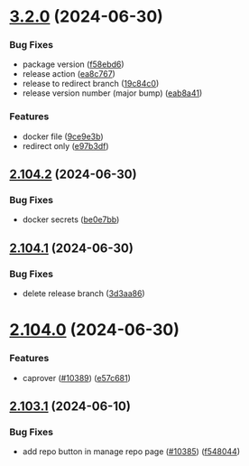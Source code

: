 # [3.2.0](https://github.com/EddieHubCommunity/BioDrop/compare/v2.104.2...v3.2.0) (2024-06-30)


### Bug Fixes

* package version ([f58ebd6](https://github.com/EddieHubCommunity/BioDrop/commit/f58ebd65251a3a5f93ed7f27d6bf696e28c2825a))
* release action ([ea8c767](https://github.com/EddieHubCommunity/BioDrop/commit/ea8c7671873c1b0e7afd578ff0a13b10ec268ab0))
* release to redirect branch ([19c84c0](https://github.com/EddieHubCommunity/BioDrop/commit/19c84c02957fce36f97d410040d924d20a83bef7))
* release version number (major bump) ([eab8a41](https://github.com/EddieHubCommunity/BioDrop/commit/eab8a41ceb6e6dcd57f293f49328360033c12347))


### Features

* docker file ([9ce9e3b](https://github.com/EddieHubCommunity/BioDrop/commit/9ce9e3b2473d012f270561e1c7bfae6655d9866a))
* redirect only ([e97b3df](https://github.com/EddieHubCommunity/BioDrop/commit/e97b3df6c12af1e39bd2272b6c19c384d43e948f))



## [2.104.2](https://github.com/EddieHubCommunity/BioDrop/compare/v2.104.1...v2.104.2) (2024-06-30)


### Bug Fixes

* docker secrets ([be0e7bb](https://github.com/EddieHubCommunity/BioDrop/commit/be0e7bb430f95e0693cd290a332a244c273b3eee))



## [2.104.1](https://github.com/EddieHubCommunity/BioDrop/compare/v2.104.0...v2.104.1) (2024-06-30)


### Bug Fixes

* delete release branch ([3d3aa86](https://github.com/EddieHubCommunity/BioDrop/commit/3d3aa867880d9fcb0c72756ff51c1b66d176fdea))



# [2.104.0](https://github.com/EddieHubCommunity/BioDrop/compare/v2.103.1...v2.104.0) (2024-06-30)


### Features

* caprover ([#10389](https://github.com/EddieHubCommunity/BioDrop/issues/10389)) ([e57c681](https://github.com/EddieHubCommunity/BioDrop/commit/e57c681fc966dbd96c8ed0b37d522b8093d014e1))



## [2.103.1](https://github.com/EddieHubCommunity/BioDrop/compare/v2.103.0...v2.103.1) (2024-06-10)


### Bug Fixes

* add repo button in manage repo page  ([#10385](https://github.com/EddieHubCommunity/BioDrop/issues/10385)) ([f548044](https://github.com/EddieHubCommunity/BioDrop/commit/f548044560a271279c1661645aec7246ca41ec0e))



